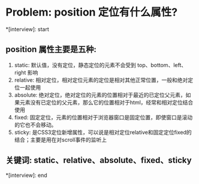 # Problem: position 定位有什么属性?

*[interview]: start
## position 属性主要是五种: 
1. static: 默认值，没有定位，静态定位的元素不会受到 top、bottom、left、right 影响
2. relative: 相对定位，相对定位元素的定位是相对其他正常位置，一般和绝对定位一起使用
3. absolute: 绝对定位，绝对定位的元素的位置相对于最近的已定位父元素，如果元素没有已定位的父元素，那么它的位置相对于html，经常和相对定位结合使用
4. fixed: 固定定位，元素的位置相对于浏览器窗口是固定位置，即使窗口是滚动的它也不会移动。
5. sticky: 是CSS3定位新增属性，可以说是相对定位relative和固定定位fixed的结合；主要是用在对scroll事件的监听上

## 关键词: static、relative、absolute、fixed、sticky
*[interview]: end

